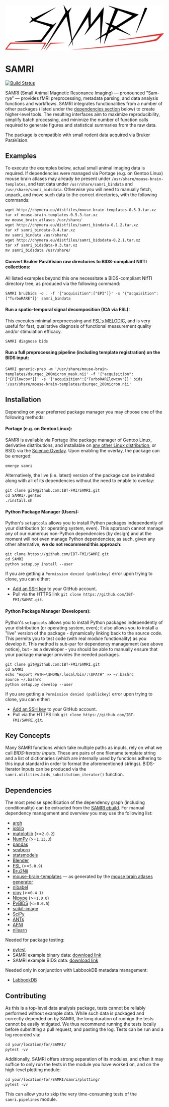 ![SAMRI](./logo.svg)

# SAMRI
[![Build Status](https://travis-ci.org/IBT-FMI/SAMRI.svg?branch=master)](https://travis-ci.org/IBT-FMI/SAMRI)

SAMRI (Small Animal Magnetic Resonance Imaging) — pronounced "Sam-rye" — provides fMRI preprocessing, metadata parsing, and data analysis functions and workflows.
SAMRI integrates functionalities from a number of other packages (listed under the [dependencies section](#dependencies) below) to create higher-level tools.
The resulting interfaces aim to maximize reproducibility, simplify batch processing, and minimize the number of function calls required to generate figures and statistical summaries from the raw data.

The package is compatible with small rodent data acquired via Bruker ParaVision.

## Examples

To execute the examples below, actual small animal imaging data is required.
If dependencies were managed via Portage (e.g. on Gentoo Linux) mouse brain atlases may already be present under `/usr/share/mouse-brain-templates`, and test data under `/usr/share/samri_bindata` and `/usr/share/samri_bidsdata`.
Otherwise you will need to manually fetch, unpack, and move such data to the correct directories, with the following commands:

```
wget http://chymera.eu/distfiles/mouse-brain-templates-0.5.3.tar.xz
tar xf mouse-brain-templates-0.5.3.tar.xz
mv mouse_brain_atlases /usr/share/
wget http://chymera.eu/distfiles/samri_bindata-0.1.2.tar.xz
tar xf samri_bindata-0.4.tar.xz
mv samri_bindata /usr/share/
wget http://chymera.eu/distfiles/samri_bidsdata-0.2.1.tar.xz
tar xf samri_bidsdata-0.3.tar.xz
mv samri_bidsdata /usr/share/
```

#### Convert Bruker ParaVision raw directories to BIDS-compliant NIfTI collections:
All listed examples beyond this one necessitate a BIDS-compliant NIfTI directory tree, as produced via the following command:
```
SAMRI bru2bids -o . -f '{"acquisition":["EPI"]}' -s '{"acquisition":["TurboRARE"]}' samri_bindata
```

#### Run a spatio-temporal signal decomposition (ICA via FSL):
This executes minimal preprocessing and [FSL's MELODIC](https://fsl.fmrib.ox.ac.uk/fsl/fslwiki/MELODIC), and is very useful for fast, qualitative diagnosis of functional measurement quality and/or stimulation efficacy.
```
SAMRI diagnose bids
```

#### Run a full preprocessing pipeline (including template registration) on the BIDS input:
```
SAMRI generic-prep -m '/usr/share/mouse-brain-templates/dsurqec_200micron_mask.nii' -f '{"acquisition":["EPIlowcov"]}' -s '{"acquisition":["TurboRARElowcov"]}' bids '/usr/share/mouse-brain-templates/dsurqec_200micron.nii'
```

## Installation

Depending on your preferred package manager you may choose one of the following methods:

#### Portage (e.g. on Gentoo Linux):
SAMRI is available via Portage (the package manager of Gentoo Linux, derivative distributions, and installable on [any other Linux distribution](https://wiki.gentoo.org/wiki/Project:Prefix), or BSD) via the [Science Overlay](https://github.com/gentoo/sci).
Upon enabling the overlay, the package can be emerged:

````
emerge samri
````

Alternatively, the live (i.e. latest) version of the package can be installed along with all of its dependencies without the need to enable to overlay:

```
git clone git@github.com:IBT-FMI/SAMRI.git
cd SAMRI/.gentoo
./install.sh
```

#### Python Package Manager (Users):
Python's `setuptools` allows you to install Python packages independently of your distribution (or operating system, even).
This approach cannot manage any of our numerous non-Python dependencies (by design) and at the moment will not even manage Python dependencies;
as such, given any other alternative, **we do not recommend this approach**:

````
git clone https://github.com/IBT-FMI/SAMRI.git
cd SAMRI
python setup.py install --user
````

If you are getting a `Permission denied (publickey)` error upon trying to clone, you can either:

* [Add an SSH key](https://help.github.com/articles/adding-a-new-ssh-key-to-your-github-account/) to your GitHub account.
* Pull via the HTTPS link `git clone https://github.com/IBT-FMI/SAMRI.git`.

#### Python Package Manager (Developers):
Python's `setuptools` allows you to install Python packages independently of your distribution (or operating system, even);
it also allows you to install a "live" version of the package - dynamically linking back to the source code.
This permits you to test code (with real module functionality) as you develop it.
This method is sub-par for dependency management (see above notice), but - as a developer - you should be able to manually ensure that your package manager provides the needed packages.

````
git clone git@github.com:IBT-FMI/SAMRI.git
cd SAMRI
echo "export PATH=\$HOME/.local/bin/:\$PATH" >> ~/.bashrc
source ~/.bashrc
python setup.py develop --user
````

If you are getting a `Permission denied (publickey)` error upon trying to clone, you can either:

* [Add an SSH key](https://help.github.com/articles/adding-a-new-ssh-key-to-your-github-account/) to your GitHub account.
* Pull via the HTTPS link `git clone https://github.com/IBT-FMI/SAMRI.git`.

## Key Concepts

Many SAMRI functions which take multiple paths as inputs, rely on what we call *BIDS-Iterator Inputs*.
These are pairs of one filename template string and a list of dictionaries (which are internally used by functions adhering to this input standard in order to format the aforementioned strings).
BIDS-Iterator Inputs can be produced via the `samri.utilities.bids_substitution_iterator()` function.

## Dependencies

The most precise specification of the dependency graph (including conditionality) can be extracted from the [SAMRI ebuild](.gentoo/sci-biology/samri/samri-99999.ebuild).
For manual dependency management and overview you may use the following list:

* [argh](https://github.com/neithere/argh)
* [joblib](https://github.com/joblib/joblib)
* [matplotlib](https://matplotlib.org/) (>=`2.0.2`)
* [NumPy](https://www.numpy.org) (>=`1.13.3`)
* [pandas](https://pandas.pydata.org/)
* [seaborn](https://seaborn.pydata.org/)
* [statsmodels](https://github.com/statsmodels/statsmodels/)
* [Blender](https://www.blender.org/)
* [FSL](http://fsl.fmrib.ox.ac.uk/fsl/fslwiki/) (>=`5.0.9`)
* [Bru2Nii](https://github.com/neurolabusc/Bru2Nii)
* [mouse-brain-templates](https://github.com/IBT-FMI/mouse-brain-templates_generator#mouse-brain-templates-package-releases) — as generated by the [mouse brain atlases generator](https://github.com/IBT-FMI/mouse-brain-templates_generator)
* [nibabel](https://github.com/nipy/nibabel)
* [nipy](https://github.com/nipy/nipy) (>=`0.4.1`)
* [Nipype](https://github.com/nipy/nipype) (>=`1.0.0`)
* [PyBIDS](https://github.com/INCF/pybids) (<=`0.6.5`)
* [scikit-image](https://scikit-image.org/)
* [SciPy](https://www.scipy.org)
* [ANTs](https://github.com/ANTsX/ANTs/)
* [AFNI](https://afni.nimh.nih.gov/)
* [nilearn](https://nilearn.github.io/)

Needed for package testing:
* [pytest](https://pytest.org/en/latest/)
* SAMRI example binary data: [download link](http://chymera.eu/distfiles/samri_bindata-0.3.tar.xz)
* SAMRI example BIDS data: [download link](http://chymera.eu/distfiles/samri_bidsdata-0.3.tar.xz)

Needed only in conjunction with LabbookDB metadata management:
* [LabbookDB](https://github.com/TheChymera/LabbookDB)

## Contributing

As this is a top-level data analysis package, tests cannot be reliably performed without example data.
While such data is packaged and correctly depended on by SAMRI, the long duration of runnign the tests cannot be easily mitigated.
We thus recommend running the tests locally before submitting a pull request, and pasting the log.
Tests can be run and a log recorded via:

```
cd your/location/for/SAMRI/
pytest -vv
```

Additionally, SAMRI offers strong separation of its modules, and often it may suffice to only run the tests in the module you have worked on, and on the high-level plotting module:

```
cd your/location/for/SAMRI/samri/plotting/
pytest -vv
```

This can allow you to skip the very time-consuming tests of the `samri.pipelines` module.
